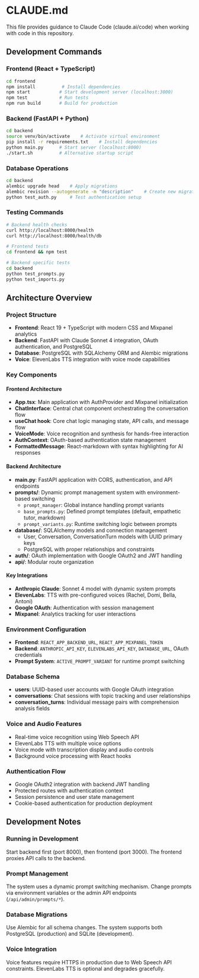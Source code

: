 # CLAUDE.md

This file provides guidance to Claude Code (claude.ai/code) when working with code in this repository.

## Development Commands

### Frontend (React + TypeScript)
```bash
cd frontend
npm install          # Install dependencies
npm start           # Start development server (localhost:3000)
npm test            # Run tests
npm run build       # Build for production
```

### Backend (FastAPI + Python)
```bash
cd backend
source venv/bin/activate    # Activate virtual environment
pip install -r requirements.txt    # Install dependencies
python main.py      # Start server (localhost:8000)
./start.sh          # Alternative startup script
```

### Database Operations
```bash
cd backend
alembic upgrade head    # Apply migrations
alembic revision --autogenerate -m "description"    # Create new migration
python test_auth.py     # Test authentication setup
```

### Testing Commands
```bash
# Backend health checks
curl http://localhost:8000/health
curl http://localhost:8000/health/db

# Frontend tests
cd frontend && npm test

# Backend specific tests
cd backend
python test_prompts.py
python test_imports.py
```

## Architecture Overview

### Project Structure
- **Frontend**: React 19 + TypeScript with modern CSS and Mixpanel analytics
- **Backend**: FastAPI with Claude Sonnet 4 integration, OAuth authentication, and PostgreSQL
- **Database**: PostgreSQL with SQLAlchemy ORM and Alembic migrations
- **Voice**: ElevenLabs TTS integration with voice mode capabilities

### Key Components

#### Frontend Architecture
- **App.tsx**: Main application with AuthProvider and Mixpanel initialization
- **ChatInterface**: Central chat component orchestrating the conversation flow
- **useChat hook**: Core chat logic managing state, API calls, and message flow
- **VoiceMode**: Voice recognition and synthesis for hands-free interaction
- **AuthContext**: OAuth-based authentication state management
- **FormattedMessage**: React-markdown with syntax highlighting for AI responses

#### Backend Architecture
- **main.py**: FastAPI application with CORS, authentication, and API endpoints
- **prompts/**: Dynamic prompt management system with environment-based switching
  - `prompt_manager`: Global instance handling prompt variants
  - `base_prompts.py`: Defined prompt templates (default, empathetic tutor, markdown)
  - `prompt_variants.py`: Runtime switching logic between prompts
- **database/**: SQLAlchemy models and connection management
  - User, Conversation, ConversationTurn models with UUID primary keys
  - PostgreSQL with proper relationships and constraints
- **auth/**: OAuth implementation with Google OAuth2 and JWT handling
- **api/**: Modular route organization

#### Key Integrations
- **Anthropic Claude**: Sonnet 4 model with dynamic system prompts
- **ElevenLabs**: TTS with pre-configured voices (Rachel, Domi, Bella, Antoni)
- **Google OAuth**: Authentication with session management
- **Mixpanel**: Analytics tracking for user interactions

### Environment Configuration
- **Frontend**: `REACT_APP_BACKEND_URL`, `REACT_APP_MIXPANEL_TOKEN`
- **Backend**: `ANTHROPIC_API_KEY`, `ELEVENLABS_API_KEY`, `DATABASE_URL`, OAuth credentials
- **Prompt System**: `ACTIVE_PROMPT_VARIANT` for runtime prompt switching

### Database Schema
- **users**: UUID-based user accounts with Google OAuth integration
- **conversations**: Chat sessions with topic tracking and user relationships
- **conversation_turns**: Individual message pairs with comprehension analysis fields

### Voice and Audio Features
- Real-time voice recognition using Web Speech API
- ElevenLabs TTS with multiple voice options
- Voice mode with transcription display and audio controls
- Background voice processing with React hooks

### Authentication Flow
- Google OAuth2 integration with backend JWT handling
- Protected routes with authentication context
- Session persistence and user state management
- Cookie-based authentication for production deployment

## Development Notes

### Running in Development
Start backend first (port 8000), then frontend (port 3000). The frontend proxies API calls to the backend.

### Prompt Management
The system uses a dynamic prompt switching mechanism. Change prompts via environment variables or the admin API endpoints (`/api/admin/prompts/*`).

### Database Migrations
Use Alembic for all schema changes. The system supports both PostgreSQL (production) and SQLite (development).

### Voice Integration
Voice features require HTTPS in production due to Web Speech API constraints. ElevenLabs TTS is optional and degrades gracefully.